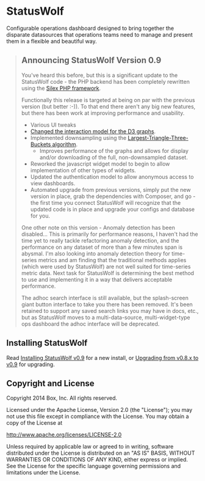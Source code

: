 StatusWolf
==========

Configurable operations dashboard designed to bring together the
disparate datasources that operations teams need to manage and present
them in a flexible and beautiful way.

> ## Announcing StatusWolf Version 0.9
> 
> You've heard this before, but this is a significant update to the
> StatusWolf code - the PHP backend has been completely rewritten
> using the [Silex PHP framework](http://silex.sensiolabs.org/).
> 
> Functionally this release is targeted at being on par with the
> previous version (but better :-)). To that end there aren't any
> big new features, but there has been work at improving performance
> and usability.
> 
> * Various UI tweaks
> * [Changed the interaction model for the D3 graphs](http://blackops.io/blog/2014/05/solving-d3-graph-interaction-in-statuswolf/).
> * Implemented downsampling using the [Largest-Triangle-Three-Buckets algorithm](http://blackops.io/blog/2014/05/time-series-graphs-and-downsampling/).
>     * Improves performance of the graphs and allows for display and/or downloading of the full, non-downsampled dataset.
> * Reworked the javascript widget model to begin to allow implementation of other types of widgets.
> * Updated the authentication model to allow anonymous access to view dashboards.
> * Automated upgrade from previous versions, simply put the new version in
>   place, grab the dependencies with Composer, and go - the first time you
>   connect StatusWolf will recognize that the updated code is in place and
>   upgrade your configs and database for you.
>
> One other note on this version - Anomaly detection has been disabled...
> This is primarily for performance reasons, I haven't had the time yet
> to really tackle refactoring anomaly detection, and the performance on
> any dataset of more than a few minutes span is abysmal. I'm also looking
> into anomaly detection theory for time-series metrics and am finding that
> the traditional methods applies (which were used by StatusWolf) are
> not well suited for time-series metric data. Next task for StatusWolf
> is determining the best method to use and implementing it in a way
> that delivers acceptable performance.
>
> The adhoc search interface is still available, but the splash-screen
> giant button interface to take you there has been removed. It's been
> retained to support any saved search links you may have in docs, etc.,
> but as StatusWolf moves to a multi-data-source, multi-widget-type
> ops dashboard the adhoc interface will be deprecated.

## Installing StatusWolf
Read [Installing StatusWolf v0.9](https://github.com/box/StatusWolf/wiki/Installing-StatusWolf-v0.9) for a new install,
or [Upgrading from v0.8.x to v0.9](https://github.com/box/StatusWolf/wiki/Upgrading-from-v0.8.x-to-v0.9) for
upgrading.

## Copyright and License

Copyright 2014 Box, Inc. All rights reserved.

Licensed under the Apache License, Version 2.0 (the "License");
you may not use this file except in compliance with the License.
You may obtain a copy of the License at

   http://www.apache.org/licenses/LICENSE-2.0

Unless required by applicable law or agreed to in writing, software
distributed under the License is distributed on an "AS IS" BASIS,
WITHOUT WARRANTIES OR CONDITIONS OF ANY KIND, either express or implied.
See the License for the specific language governing permissions and
limitations under the License.

